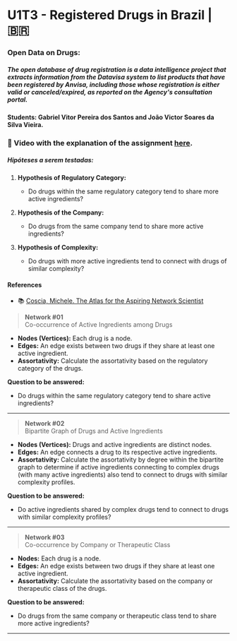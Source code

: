 # U1T3 - Registered Drugs in Brazil | 🇧🇷

### Open Data on Drugs:
##### The open database of drug registration is a data intelligence project that extracts information from the Datavisa system to list products that have been registered by Anvisa, including those whose registration is either valid or canceled/expired, as reported on the Agency's consultation portal.


#### Students: Gabriel Vitor Pereira dos Santos and João Victor Soares da Silva Vieira.

### 🔗 Video with the explanation of the assignment [here](https://www.loom.com/share/08cd6f3741e84edeb47a4ecd0dc8b0b4?sid=09f2361b-b883-4df3-8764-b87d65542a14).
##### Hipóteses a serem testadas:
1. **Hypothesis of Regulatory Category:**
   - Do drugs within the same regulatory category tend to share more active ingredients?

2. **Hypothesis of the Company:**
   - Do drugs from the same company tend to share more active ingredients?

3. **Hypothesis of Complexity:**
   - Do drugs with more active ingredients tend to connect with drugs of similar complexity?

#### References

- :books: [Coscia, Michele. The Atlas for the Aspiring Network Scientist](https://www.networkatlas.eu/)
  

> **Network #01**  
Co-occurrence of Active Ingredients among Drugs
- **Nodes (Vertices):** Each drug is a node.
- **Edges:** An edge exists between two drugs if they share at least one active ingredient.
- **Assortativity:** Calculate the assortativity based on the regulatory category of the drugs.

**Question to be answered:**
- Do drugs within the same regulatory category tend to share active ingredients?

----------------

> **Network #02**  
Bipartite Graph of Drugs and Active Ingredients
- **Nodes (Vertices):** Drugs and active ingredients are distinct nodes.
- **Edges:** An edge connects a drug to its respective active ingredients.
- **Assortativity:** Calculate the assortativity by degree within the bipartite graph to determine if active ingredients connecting to complex drugs (with many active ingredients) also tend to connect to drugs with similar complexity profiles.

**Question to be answered:**
- Do active ingredients shared by complex drugs tend to connect to drugs with similar complexity profiles?

-----------------

> **Network #03**  
Co-occurrence by Company or Therapeutic Class
- **Nodes:** Each drug is a node.
- **Edges:** An edge exists between two drugs if they share at least one active ingredient.
- **Assortativity:** Calculate the assortativity based on the company or therapeutic class of the drugs.

**Question to be answered:**
- Do drugs from the same company or therapeutic class tend to share more active ingredients?

----------------


